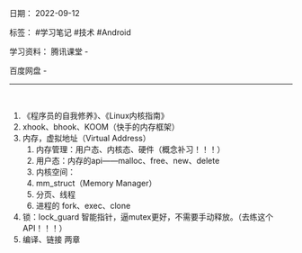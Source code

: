 日期： 2022-09-12

标签： #学习笔记 #技术 #Android 

学习资料： 
腾讯课堂 - 

百度网盘 - 

---
<br>

1. 《程序员的自我修养》、《Linux内核指南》
2. xhook、bhook、KOOM（快手的内存框架）
3. 内存，虚拟地址（Virtual Address）
	1. 内存管理：用户态、内核态、硬件（概念补习！！！）
	2. 用户态：内存的api——malloc、free、new、delete
	3. 内核空间：
	4. mm_struct（Memory Manager）
	5. 分页、线程
	6. 进程的 fork、exec、clone
4. 锁：lock_guard 智能指针，逼mutex更好，不需要手动释放。（去练这个API！！！）
5. 编译、链接 两章